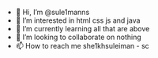 - 👋 Hi, I’m @sule1manns
- 👀 I’m interested in html css js and java
- 🌱 I’m currently learning all that are above
- 💞️ I’m looking to collaborate on nothing
- 📫 How to reach me she1khsuleiman - sc

<!---
sule1manns/sule1manns is a ✨ special ✨ repository because its `README.md` (this file) appears on your GitHub profile.
You can click the Preview link to take a look at your changes.
--->
